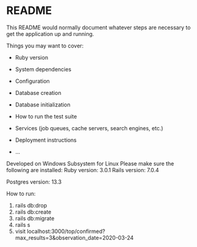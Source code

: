 # README

This README would normally document whatever steps are necessary to get the
application up and running.

Things you may want to cover:

* Ruby version

* System dependencies

* Configuration

* Database creation

* Database initialization

* How to run the test suite

* Services (job queues, cache servers, search engines, etc.)

* Deployment instructions

* ...

Developed on Windows Subsystem for Linux
Please make sure the following are installed:
Ruby version: 3.0.1
Rails version: 7.0.4

Postgres version: 13.3

How to run:

1. rails db:drop
2. rails db:create
3. rails db:migrate
4. rails s
5. visit localhost:3000/top/confirmed?max_results=3&observation_date=2020-03-24